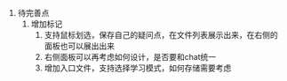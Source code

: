 1. 待完善点
   1. 增加标记
      1. 支持鼠标划选，保存自己的疑问点，在文件列表展示出来，在右侧的面板也可以展出出来
      2. 右侧面板可以再考虑如何设计，是否要和chat统一
      3. 增加入口文件，支持选择学习模式，如何存储需要考虑